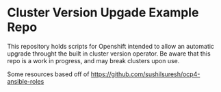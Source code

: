 # Cluster Version Upgade Example Repo

This repository holds scripts for Openshift intended to allow an automatic upgrade throught the built in cluster version operator. Be aware that this repo is a work in progress, and may break clusters upon use.

Some resources based off of https://github.com/sushilsuresh/ocp4-ansible-roles
